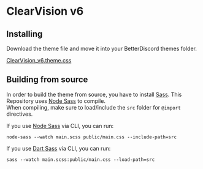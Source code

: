 # ClearVision v6

## Installing
Download the theme file and move it into your BetterDiscord themes folder.

[ClearVision_v6.theme.css](https://gitlab.com/ClearVision/v6/uploads/624c0aabf63c1146020bc6394465d1d3/ClearVision_v6.theme.css)



## Building from source
In order to build the theme from source, you have to install [Sass](https://sass-lang.com/install). This Repository uses [Node Sass](https://github.com/sass/node-sass) to compile.  
When compiling, make sure to load/include the `src` folder for `@import` directives.

If you use [Node Sass](https://github.com/sass/node-sass) via CLI, you can run:
```
node-sass --watch main.scss public/main.css --include-path=src
```

If you use [Dart Sass](https://github.com/sass/dart-sass) via CLI, you can run:
```
sass --watch main.scss:public/main.css --load-path=src
```